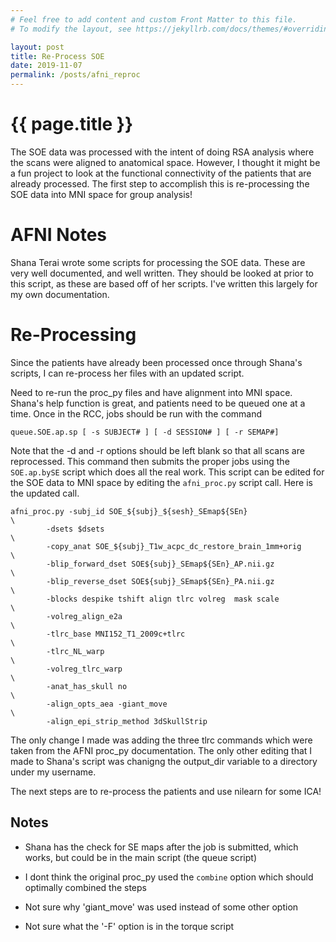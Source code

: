 ```yaml
---
# Feel free to add content and custom Front Matter to this file.
# To modify the layout, see https://jekyllrb.com/docs/themes/#overriding-theme-defaults

layout: post
title: Re-Process SOE
date: 2019-11-07
permalink: /posts/afni_reproc
---
```

# {{ page.title }}
The SOE data was processed with the intent of doing RSA analysis where the scans were aligned to anatomical space. However, I thought it might be a fun project to look at the functional connectivity of the patients that are already processed. The first step to accomplish this is re-processing the SOE data into MNI space for group analysis!

# AFNI Notes
Shana Terai wrote some scripts for processing the SOE data. These are very well documented, and well written. They should be looked at prior to this script, as these are based off of her scripts. I've written this largely for my own documentation.

# Re-Processing
Since the patients have already been processed once through Shana's scripts, I can re-process her files with an updated script.

Need to re-run the proc_py files and have alignment into MNI space. Shana's help function is great, and patients need to be queued one at a time. Once in the RCC, jobs should be run with the command
```
queue.SOE.ap.sp [ -s SUBJECT# ] [ -d SESSION# ] [ -r SEMAP#]
```
Note that the -d and -r options should be left blank so that all scans are reprocessed. This command then submits the proper jobs using the `SOE.ap.bySE` script which does all the real work. This script can be edited for the SOE data to MNI space by editing the `afni_proc.py` script call. 
Here is the updated call.

```
afni_proc.py -subj_id SOE_${subj}_${sesh}_SEmap${SEn}                   \
        -dsets $dsets                                                   \
        -copy_anat SOE_${subj}_T1w_acpc_dc_restore_brain_1mm+orig       \
        -blip_forward_dset SOE${subj}_SEmap${SEn}_AP.nii.gz             \
        -blip_reverse_dset SOE${subj}_SEmap${SEn}_PA.nii.gz             \
        -blocks despike tshift align tlrc volreg  mask scale                 \
        -volreg_align_e2a                                               \
        -tlrc_base MNI152_T1_2009c+tlrc                                 \
        -tlrc_NL_warp                                                   \
        -volreg_tlrc_warp                                               \
        -anat_has_skull no                                              \
        -align_opts_aea -giant_move                                     \
        -align_epi_strip_method 3dSkullStrip
```
The only change I made was adding the three tlrc commands which were taken from the AFNI proc_py documentation. The only other editing that I made to Shana's script was chanigng the output_dir variable to a directory under my username.

The next steps are to re-process the patients and use nilearn for some ICA!


## Notes
* Shana has the check for SE maps after the job is submitted, which works, but could be in the main script (the queue script)

* I dont think the original proc_py used the `combine` option which should optimally combined the steps
  
* Not sure why 'giant_move' was used instead of some other option

* Not sure what the '-F' option is in the torque script
  

